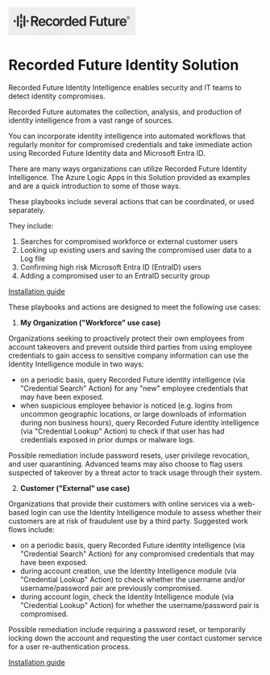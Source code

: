
<img src="./Playbooks/images/logo.png" alt="RecordedFuture logo" width="50%"/>

# Recorded Future Identity Solution 

Recorded Future Identity Intelligence enables security and IT teams to detect identity compromises. 

Recorded Future automates the collection, analysis, and production of identity intelligence from a vast range of sources. 

You can incorporate identity intelligence into automated workflows that regularly monitor for compromised credentials and take immediate action using Recorded Future Identity data and Microsoft Entra ID.

There are many ways organizations can utilize Recorded Future Identity Intelligence. The Azure Logic Apps in this Solution provided as examples and are a quick introduction to some of those ways. 

These playbooks include several actions that can be coordinated, or used separately. 

They include:

1. Searches for compromised workforce or external customer users
1. Looking up existing users and saving the compromised user data to a Log file
1. Confirming high risk Microsoft Entra ID (EntraID) users
1. Adding a compromised user to an EntraID security group

[Installation guide](Playbooks/readme.md)


These playbooks and actions are designed to meet the following use cases:

1. **My Organization ("Workforce" use case)** 

Organizations seeking to proactively protect their own employees from account takeovers and prevent outside third parties from using employee credentials to gain access to sensitive company information can use the Identity Intelligence module in two ways:
- on a periodic basis, query Recorded Future identity intelligence (via "Credential Search" Action) for any "new" employee credentials that may have been exposed.
- when suspicious employee behavior is noticed (e.g. logins from uncommon geographic locations, or large downloads of information during non business hours), query Recorded Future identity intelligence (via "Credential Lookup" Action) to check if that user has had credentials exposed in prior dumps or malware logs.

Possible remediation include password resets, user privilege revocation, and user quarantining.  Advanced teams may also choose to flag users suspected of takeover by a threat actor to track usage through their system.

 
2. **Customer ("External" use case)**

Organizations that provide their customers with online services via a web-based login can use the Identity Intelligence module to assess whether their customers are at risk of fraudulent use by a third party.  Suggested work flows include:
- on a periodic basis, query Recorded Future identity intelligence (via "Credential Search" Action) for any compromised credentials that may have been exposed. 
- during account creation, use the Identity Intelligence module (via "Credential Lookup" Action) to check whether the username and/or username/password pair are previously compromised.
- during account login, check the Identity Intelligence module (via "Credential Lookup" Action) for whether the username/password pair is compromised.

Possible remediation include requiring a password reset, or temporarily locking down the account and requesting the user contact customer service for a user re-authentication process.


 [Installation guide](Playbooks/readme.md)
